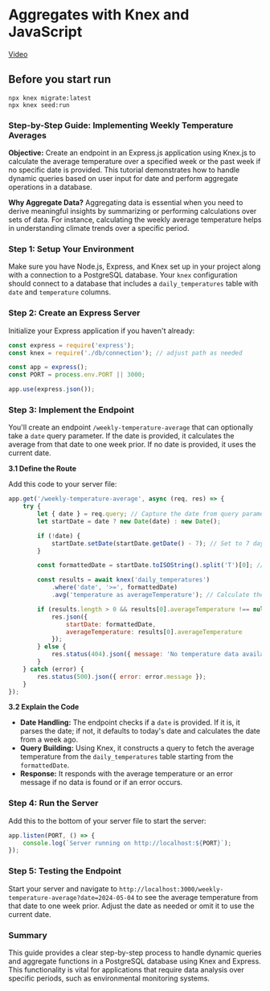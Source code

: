 # Aggregates with Knex and JavaScript
[Video](https://vimeo.com/940507895/43ebd8268d?share=copy)

## Before you start run

```
npx knex migrate:latest
npx knex seed:run
```

### Step-by-Step Guide: Implementing Weekly Temperature Averages

**Objective:** Create an endpoint in an Express.js application using Knex.js to calculate the average temperature over a specified week or the past week if no specific date is provided. This tutorial demonstrates how to handle dynamic queries based on user input for date and perform aggregate operations in a database.

**Why Aggregate Data?**
Aggregating data is essential when you need to derive meaningful insights by summarizing or performing calculations over sets of data. For instance, calculating the weekly average temperature helps in understanding climate trends over a specific period.

### Step 1: Setup Your Environment

Make sure you have Node.js, Express, and Knex set up in your project along with a connection to a PostgreSQL database. Your `knex` configuration should connect to a database that includes a `daily_temperatures` table with `date` and `temperature` columns.

### Step 2: Create an Express Server

Initialize your Express application if you haven't already:

```javascript
const express = require('express');
const knex = require('./db/connection'); // adjust path as needed

const app = express();
const PORT = process.env.PORT || 3000;

app.use(express.json());
```

### Step 3: Implement the Endpoint

You'll create an endpoint `/weekly-temperature-average` that can optionally take a `date` query parameter. If the date is provided, it calculates the average from that date to one week prior. If no date is provided, it uses the current date.

**3.1 Define the Route**

Add this code to your server file:

```javascript
app.get('/weekly-temperature-average', async (req, res) => {
    try {
        let { date } = req.query; // Capture the date from query parameters
        let startDate = date ? new Date(date) : new Date();

        if (!date) {
            startDate.setDate(startDate.getDate() - 7); // Set to 7 days ago if no date provided
        }

        const formattedDate = startDate.toISOString().split('T')[0]; // Format the date to YYYY-MM-DD

        const results = await knex('daily_temperatures')
            .where('date', '>=', formattedDate)
            .avg('temperature as averageTemperature'); // Calculate the average temperature

        if (results.length > 0 && results[0].averageTemperature !== null) {
            res.json({
                startDate: formattedDate,
                averageTemperature: results[0].averageTemperature
            });
        } else {
            res.status(404).json({ message: 'No temperature data available for the specified week.' });
        }
    } catch (error) {
        res.status(500).json({ error: error.message });
    }
});
```

**3.2 Explain the Code**

- **Date Handling:** The endpoint checks if a `date` is provided. If it is, it parses the date; if not, it defaults to today's date and calculates the date from a week ago.
- **Query Building:** Using Knex, it constructs a query to fetch the average temperature from the `daily_temperatures` table starting from the `formattedDate`.
- **Response:** It responds with the average temperature or an error message if no data is found or if an error occurs.

### Step 4: Run the Server

Add this to the bottom of your server file to start the server:

```javascript
app.listen(PORT, () => {
    console.log(`Server running on http://localhost:${PORT}`);
});
```

### Step 5: Testing the Endpoint

Start your server and navigate to `http://localhost:3000/weekly-temperature-average?date=2024-05-04` to see the average temperature from that date to one week prior. Adjust the date as needed or omit it to use the current date.

### Summary

This guide provides a clear step-by-step process to handle dynamic queries and aggregate functions in a PostgreSQL database using Knex and Express. This functionality is vital for applications that require data analysis over specific periods, such as environmental monitoring systems.